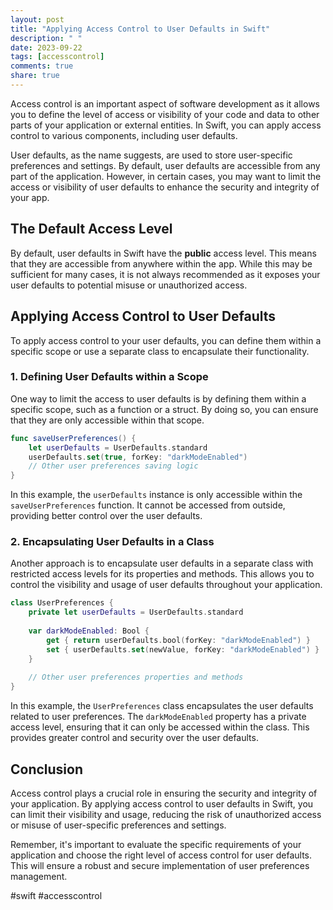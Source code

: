 ```yaml
---
layout: post
title: "Applying Access Control to User Defaults in Swift"
description: " "
date: 2023-09-22
tags: [accesscontrol]
comments: true
share: true
---
```


Access control is an important aspect of software development as it allows you to define the level of access or visibility of your code and data to other parts of your application or external entities. In Swift, you can apply access control to various components, including user defaults.

User defaults, as the name suggests, are used to store user-specific preferences and settings. By default, user defaults are accessible from any part of the application. However, in certain cases, you may want to limit the access or visibility of user defaults to enhance the security and integrity of your app.

## The Default Access Level

By default, user defaults in Swift have the **public** access level. This means that they are accessible from anywhere within the app. While this may be sufficient for many cases, it is not always recommended as it exposes your user defaults to potential misuse or unauthorized access.

## Applying Access Control to User Defaults

To apply access control to your user defaults, you can define them within a specific scope or use a separate class to encapsulate their functionality.

### 1. Defining User Defaults within a Scope

One way to limit the access to user defaults is by defining them within a specific scope, such as a function or a struct. By doing so, you can ensure that they are only accessible within that scope.

```swift
func saveUserPreferences() {
    let userDefaults = UserDefaults.standard
    userDefaults.set(true, forKey: "darkModeEnabled")
    // Other user preferences saving logic
}
```

In this example, the `userDefaults` instance is only accessible within the `saveUserPreferences` function. It cannot be accessed from outside, providing better control over the user defaults.

### 2. Encapsulating User Defaults in a Class

Another approach is to encapsulate user defaults in a separate class with restricted access levels for its properties and methods. This allows you to control the visibility and usage of user defaults throughout your application.

```swift
class UserPreferences {
    private let userDefaults = UserDefaults.standard
    
    var darkModeEnabled: Bool {
        get { return userDefaults.bool(forKey: "darkModeEnabled") }
        set { userDefaults.set(newValue, forKey: "darkModeEnabled") }
    }
    
    // Other user preferences properties and methods
}
```

In this example, the `UserPreferences` class encapsulates the user defaults related to user preferences. The `darkModeEnabled` property has a private access level, ensuring that it can only be accessed within the class. This provides greater control and security over the user defaults.

## Conclusion

Access control plays a crucial role in ensuring the security and integrity of your application. By applying access control to user defaults in Swift, you can limit their visibility and usage, reducing the risk of unauthorized access or misuse of user-specific preferences and settings.

Remember, it's important to evaluate the specific requirements of your application and choose the right level of access control for user defaults. This will ensure a robust and secure implementation of user preferences management.

#swift #accesscontrol